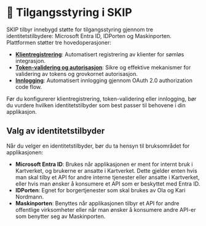 # 🔐 Tilgangsstyring i SKIP

SKIP tilbyr innebygd støtte for tilgangsstyring gjennom tre identitetstilbydere: Microsoft Entra ID, IDPorten og Maskinporten.
Plattformen støtter tre hovedoperasjoner:

- [**Klientregistrering**](01-klientregistering): Automatisert registrering av klienter for sømløs integrasjon.
- [**Token-validering og autorisasjon**](02-token-validering): Sikre og effektive mekanismer for validering av tokens og grovkornet autorisasjon.
- [**Innlogging**](03-auto-login): Automatisert innlogging gjennom OAuth 2.0 authorization code flow.

Før du konfigurerer klientregistrering, token-validering eller innlogging, bør du vurdere hvilken identitetstilbyder som best passer til behovene i din applikasjon.

## Valg av identitetstilbyder

Når du velger en identitetstilbyder, bør du ta hensyn til bruksområdet for applikasjonen:

- **Microsoft Entra ID**: Brukes når applikasjonen er ment for internt bruk i Kartverket, og brukerne er ansatte i Kartverket. Dette gjelder enten hvis man skal tilby et API for andre interne tjenester eller ansatte i Kartverket, eller hvis man ønsker å konsumere et API som er beskyttet med Entra ID.
- **IDPorten**: Egnet for borgertjenester som skal brukes av Ola og Kari Nordmann.
- **Maskinporten**: Benyttes når applikasjonen tilbyr et API for andre offentlige virksomheter eller når man ønsker å konsumere andre API-er som benytter seg av Maskinporten.
